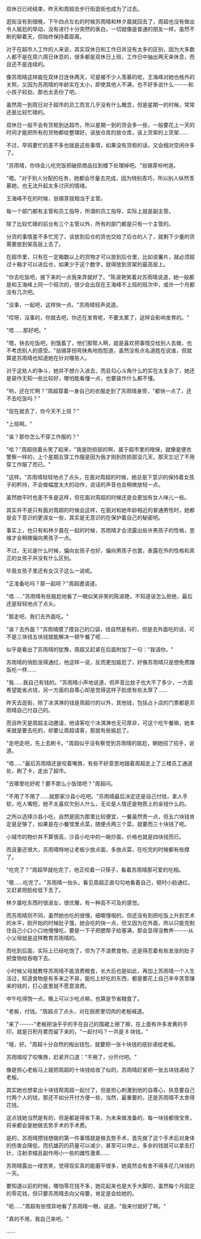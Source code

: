 <link rel="stylesheet" href="../../styles/text.css" />

双休日已经结束，昨天和周超去步行街逛街也成为了过去。

逛街没有到很晚，下午四点左右的时候苏雨晴和林夕晨就回去了，周超也没有做出令人尴尬的举动，没有进行十分突然的表白，一切就像是普通的朋友一样，虽然不断的聊着天，但始终保持着距离。

对于在超市人工作的人来说，其实双休日和工作日并没有太多的区别，因为大多数人都不是在周六周日休息的，很多都是双休日上班，工作日中抽出两天来休息，而且还不是连续的。

像苏雨晴这样能在双休日连休两天，可是被不少人羡慕的呢，王海峰对她也格外的关照，又因为苏雨晴的年龄实在太小，即使其他人不满，也不好多说什么------和小孩子较劲，那也太丢份了吧。

虽然周一到周日对于超市的员工而言几乎没有什么概念，但是星期一的时候，常常还是比较忙碌的。

双休日一般不会有货柜到达超市，所以星期一到的货会多一些，一般要花上一天的时间才能把所有的货物都给整理好，该放仓库的放仓库，该上货架的上货架......

不过，早班要忙的差不多也就是这些事情，如果没有货柜的话，又会相对空闲许多了。

"苏雨晴，你待会儿吃完饭把破损商品拉到楼下处理掉吧。"翁锡芽吩咐道。

"嗯。"对于别人分配的任务，她都会尽量去完成，因为特别乖巧，所以别人纵然羡慕她，也无法升起太多讨厌的情绪。

王海峰不在的时候，翁锡芽就相当于主管。

每一个部门都有主管和员工指导，所谓的员工指导，实际上就是副主管。

除了比较忙碌的前台有三个主管以外，所有的部门都是只有一个主管的。

分货的事情差不多忙完了，该放到后仓的货也交给了后仓的人了，就剩下少量的货需要放到架高层上去了。

在超市里，只有在一定箱数以上的货物才可以放到后仓里，比如说薯片，就必须超过十箱才可以进后仓，如果少于这个数字，就得放到货架的最高层上。

"你去吃饭吧，接下来的一点我来弄就好了。"陈淑艳笑着对苏雨晴说道，她一般都是和王海峰上同一个班次的，很少会出现在王海峰不上班的班次中，或许一个月都没有几次吧。

"没事，一起吧，这样快一点。"苏雨晴轻声说道。

"哎呀，没事的，你就去吧，你还在发育呢，不要太累了，这样会影响发育的。"

"唔......那好吧。"

"嗯，快去吃饭吧，别饿着了，他们那帮人啊，就是喜欢把事情交给别人去做，也不考虑别人的感受。"翁锡芽拐弯抹角地抱怨道，虽然没有点名道姓在说谁，但就算是苏雨晴也知道她在针对哪些人。

对于这些人的争斗，她并不想介入进去，而且勾心斗角什么的实在太复杂了，她还是装作无知一些比较好，哪怕能看懂一点，也要装作什么都不懂。

"哟，还在忙啊？"周超穿着一身自己的衣服走到了苏雨晴身旁，"都快一点了，还不去吃饭吗？"

"现在就去了，你今天不上班？"

"上班啊。"

"诶？那你怎么不穿工作服的？"

"哈？"周超挠着头笑了起来，"我是防损部的啊，属于超市里的暗保，就像是便衣警察一样的，上个星期五穿工作服是因为我才刚到防损部没几天，那天忘记了不用穿工作服了而已。"

"这样。"苏雨晴轻轻地点了点头，在面对周超的时候，她总是下意识的保持着女孩子的矜持，不会做幅度太大的动作，说话的声音也会稍微放轻一点。

虽然她平时也差不多是这样，但在面对周超的时候还是会更加有女人味儿一些。

其实并不是只有面对周超的时候会这样，在面对和她年龄相近的普通男性时，她都是会下意识的更淑女一些，其实是无意识的在保护着自己的秘密吧。

事实上，也只有和林夕晨在一起的时候，苏雨晴才会流露出些许男孩子的性格，思维才会稍微偏向男孩子一点。

不过，无论是什么时候，偏向女孩子也好，偏向男孩子也罢，表露在外的性格和真正的女孩子并没有什么区别。

毕竟女孩子里还有女汉子这么一说呢。

"正准备吃吗？那一起呗？"周超邀请道。

"唔......"苏雨晴有些尴尬地看了一眼似笑非笑的陈淑艳，不知道该怎么拒绝，最后还是轻轻地点了点头。

"那走吧，我们去外面吃。"

"诶？去外面？"苏雨晴摸了摸自己的口袋，钱自然是有的，但是去外面吃的话，可不是三块钱五块钱就能解决一顿午餐了呢......

似乎是看出了苏雨晴的犹豫，周超又赶紧在后面附加了一句："我请你。"

苏雨晴的俏脸涨得通红，他这样一说，反而更加尴尬了，好像苏雨晴只是想免费蹭饭吃一样......

"我......我自己有钱的。"苏雨晴小声地说道，但声音比蚊子也大不了多少，一方面希望能省点钱，另一方面的自尊心却是觉得这样子脸皮有些太厚了......

昨天去逛街，除了冰淇淋的钱是周超付的以外，其他钱，包括占卜店的门票都是苏雨晴自己付自己的。

而且昨天是周超主动邀请，他请客吃个冰淇淋也无可厚非，可这个吃午餐嘛，她本来就是要去吃的，却要让周超请客，那就有些尴尬了。

"走吧走吧，先上去刷卡。"周超似乎没有察觉到苏雨晴的尴尬，朝她招了招手，说道。

"唔......"最后苏雨晴还是咬着嘴唇，有些不好意思地跟着周超走上了三楼员工通道处，刷了卡，走出了超市。

"去哪里吃好呢？要不那么小饭馆吧？"周超问。

"不用了不用了......就那家沙县小吃吧。"苏雨晴最后决定还是自己付钱，拿人手软，吃人嘴短，她不太喜欢欠别人什么，无论是人情还是物质上的金钱什么的。

之所以选择沙县小吃，自然是因为那里比较便宜，一餐虽然贵一点，但五六块钱肯定是足够了，如果是在小餐馆里点菜，随便点两三个菜，就要而三十块钱了呢。

小城市的物价并不算很高，沙县小吃中的一碗炒面，价格也就是四块钱而已。

而且量还很大，苏雨晴特地让老板少放点面，多放点菜，在吃完的时候都有些撑了。

"吃完了？"周超早就吃完了，他正咬着一只筷子，看着苏雨晴那可爱的吃相。

"嗯......吃完了。"苏雨晴一抬头，看见周超正直勾勾地看着自己，顿时小脸通红，又赶紧把脸给低下去了。

林夕晨吃东西时很淑女，很优雅，有一种高不可及的感觉。

而苏雨晴则不同，虽然她也吃的很慢，细嚼慢咽的，但还没有到把吃饭上升到艺术的水平，刚开始的时候肚子饿，她会吃的快一点，但又因为在外面，所以只能克制住自己小口小口地慢慢吃，要是一下子把腮帮子给塞满，那会显得没教养------从小父母就是这样教育苏雨晴的。

而吃到后面，实际上已经吃饱了，但为了不浪费食物，还是得忍着有些发涨的肚子把食物给吞咽下去。

小时候父母就教导苏雨晴不能浪费粮食，长大后也是如此，再加上苏雨晴一个人生活过，知道食物是有多来之不易，能吃上好吃的东西，都是要花上自己辛辛苦苦赚来的钱的，打心底里就不愿意浪费。

中午吃得饱一点，晚上可以少吃点嘛，也算是节省粮食了。

"老板，付钱。"周超点了点头，对在厨房里切肉的老板喊道。

"来了------"老板把油乎乎的手在自己的围裙上擦了擦，在上面有许多发黄的手印，就是日积月累而留下来的，"一起付吗？一共是 8 块钱。"

"哦，好。"周超十分自然的掏出钱包，就要把一张十块钱的纸钞递给老板。

苏雨晴咬了咬嘴唇，赶紧开口道："不用了，分开付吧。"

像是担心老板马上就把周超的十块钱给收了似的，苏雨晴赶紧把一张五块钱递给了老板。

其实她也想拿出十块钱帮周超一起付了，但是担心刺激到他的自尊心，执意要自己付两个人的钱，那还不如分开付方便一些，当然，最重要的，还是苏雨晴不太舍得花钱。

这点钱她当然是有的，但是都是得省下来，为未来做准备的，每一块钱都很宝贵，将来都会是她做去势手术的手术费。

是的，苏雨晴攒钱想做的第一件事情就是做去势手术，首先做了这个手术后对身体的伤害会降低，而抗雄药的药量可以减少，甚至可以停止，多余的钱就可以拿去打针，注射浓缩且副作用小一些的雌性激素......

苏雨晴露出一缕苦笑，觉得现实真的能磨平很多，她竟然会有舍不得多花几块钱的一天。

要知道以前的时候，哪怕零花钱不多，她花起来也是大手大脚的，虽然每个月固定的零花钱，但只要苏雨晴去向父母要，肯定是会给她的。

"呃......"周超有些怪异地看了苏雨晴一眼，说道，"我来付就好了啊。"

"真的不用，我自己来吧。"

......
